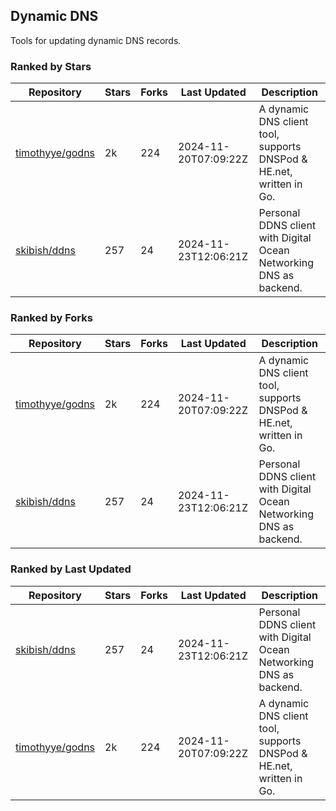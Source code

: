 ## Dynamic DNS

Tools for updating dynamic DNS records.

### Ranked by Stars

| Repository | Stars | Forks | Last Updated | Description | 
|------------|-------|-------|--------------|-------------|
| [timothyye/godns](https://github.com/timothyye/godns) | 2k | 224 | 2024-11-20T07:09:22Z |  A dynamic DNS client tool, supports DNSPod & HE.net, written in Go. |
| [skibish/ddns](https://github.com/skibish/ddns) | 257 | 24 | 2024-11-23T12:06:21Z |  Personal DDNS client with Digital Ocean Networking DNS as backend. |

### Ranked by Forks

| Repository | Stars | Forks | Last Updated | Description | 
|------------|-------|-------|--------------|-------------|
| [timothyye/godns](https://github.com/timothyye/godns) | 2k | 224 | 2024-11-20T07:09:22Z |  A dynamic DNS client tool, supports DNSPod & HE.net, written in Go. |
| [skibish/ddns](https://github.com/skibish/ddns) | 257 | 24 | 2024-11-23T12:06:21Z |  Personal DDNS client with Digital Ocean Networking DNS as backend. |

### Ranked by Last Updated

| Repository | Stars | Forks | Last Updated | Description | 
|------------|-------|-------|--------------|-------------|
| [skibish/ddns](https://github.com/skibish/ddns) | 257 | 24 | 2024-11-23T12:06:21Z |  Personal DDNS client with Digital Ocean Networking DNS as backend. |
| [timothyye/godns](https://github.com/timothyye/godns) | 2k | 224 | 2024-11-20T07:09:22Z |  A dynamic DNS client tool, supports DNSPod & HE.net, written in Go. |

